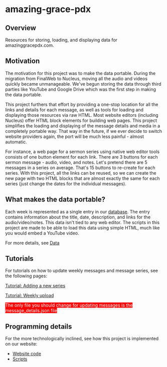 # amazing-grace-pdx

## Overview

Resources for storing, loading, and displaying data for amazinggracepdx.com. 

## Motivation

The motivation for this project was to make the data portable. During the migration from FinalWeb to Nucleus, moving all the audio and videos quickly became unmanageable. We've begun storing the data through third parties like YouTube and Google Drive which was the first step in making the data portable. 

This project furthers that effort by providing a one-stop location for all the links and details for each message, as well as tools for loading and displaying those resources via raw HTML. Most website editors (including Nucleus) offer HTML block elements for building web pages. This project simplifies the loading and displaying of the message details and media in a completely portable way. That way in the future, if we ever decide to switch website providers again, the port will be much less painful - almost automatic.

For instance, a web page for a sermon series using native web editor tools consists of one button element for each link. There are 3 buttons for each sermon message - audio, video, and notes. Let's pretend there are 5 messages in a series on average. That's 15 buttons to re-create for each series. With this project, all the links can be reused, so we can create the new page with two HTML blocks that are almost exactly the same for each series (just change the dates for the individual messages).

## What makes the data portable?

Each week is represented as a single entry in our [database](message_details.json). The entry contains information about the title, date, description, and links for the audio/video/notes. This data isn't tied to any web editor. The scripts in this project are made to be able to load this data using simple HTML, much like you would embed a YouTube video.

For more details, see [Data](tutorial/description-data.md)

## Tutorials

For tutorials on how to update weekly messages and message series, see the following pages:

[Tutorial: Adding a new series](tutorial/tutorial-adding-a-new-series.md)

[Tutorial: Weekly upload](tutorial/tutorial-weekly-upload.md)

<p><span style="background:red !important;color:white !important">The only file you should change for updating messages is the message_details.json file</span><p>


## Programming details

For the more technologically inclined, see how this project is implemented on our website:

* [Website code](tutorial/description-website-code.md)
* [Scripts](tutorial/description-scripts.md) 